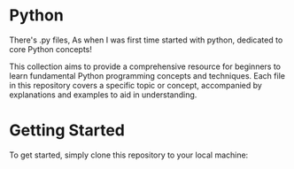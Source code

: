 # Python
There's .py files, As when I was first time started with python, dedicated to core Python concepts!

This collection aims to provide a comprehensive resource for beginners to learn fundamental Python programming concepts and techniques. Each file in this repository covers a specific topic or concept, accompanied by explanations and examples to aid in understanding.

# Getting Started

To get started, simply clone this repository to your local machine:
